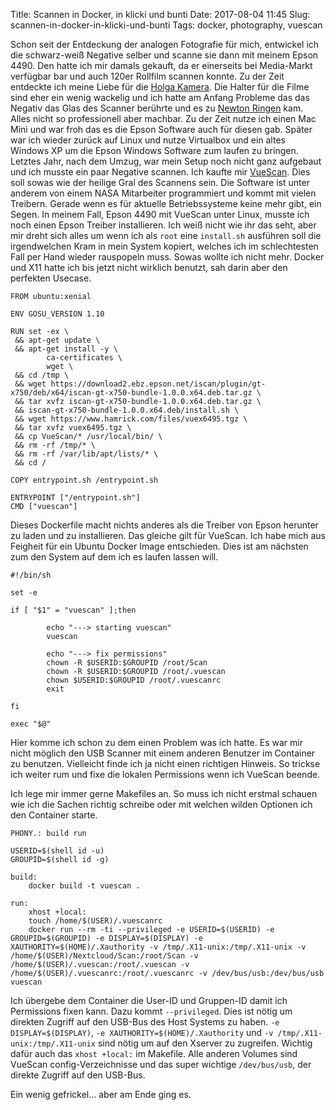 Title: Scannen in Docker, in klicki und bunti
Date: 2017-08-04 11:45
Slug: scannen-in-docker-in-klicki-und-bunti
Tags: docker, photography, vuescan

Schon seit der Entdeckung der analogen Fotografie für mich, entwickel ich die schwarz-weiß Negative selber und scanne sie dann mit meinem Epson 4490. Den hatte ich mir damals gekauft, da er einerseits bei Media-Markt verfügbar bar und auch 120er Rollfilm scannen konnte. Zu der Zeit entdeckte ich meine Liebe für die [Holga Kamera](https://www.flickr.com/photos/marvinxsteadfast/albums/72157613283952566). Die Halter für die Filme sind eher ein wenig wackelig und ich hatte am Anfang Probleme das das Negativ das Glas des Scanner berührte und es zu [Newton Ringen](https://de.wikipedia.org/wiki/Newtonsche_Ringe) kam. Alles nicht so professionell aber machbar. Zu der Zeit nutze ich einen Mac Mini und war froh das es die Epson Software auch für diesen gab. Später war ich wieder zurück auf Linux und nutze Virtualbox und ein altes Windows XP um die Epson Windows Software zum laufen zu bringen. Letztes Jahr, nach dem Umzug, war mein Setup noch nicht ganz aufgebaut und ich musste ein paar Negative scannen. Ich kaufte mir [VueScan](https://www.hamrick.com/). Dies soll sowas wie der heilige Gral des Scannens sein. Die Software ist unter anderem von einem NASA Mitarbeiter programmiert und kommt mit vielen Treibern. Gerade wenn es für aktuelle Betriebssysteme keine mehr gibt, ein Segen. In meinem Fall, Epson 4490 mit VueScan unter Linux, musste ich noch einen Epson Treiber installieren. Ich weiß nicht wie ihr das seht, aber mir dreht sich alles um wenn ich als `root` eine `install.sh` ausführen soll die irgendwelchen Kram in mein System kopiert, welches ich im schlechtesten Fall per Hand wieder rauspopeln muss. Sowas wollte ich nicht mehr. Docker und X11 hatte ich bis jetzt nicht wirklich benutzt, sah darin aber den perfekten Usecase.

```
FROM ubuntu:xenial

ENV GOSU_VERSION 1.10

RUN set -ex \
 && apt-get update \
 && apt-get install -y \
        ca-certificates \
        wget \
 && cd /tmp \
 && wget https://download2.ebz.epson.net/iscan/plugin/gt-x750/deb/x64/iscan-gt-x750-bundle-1.0.0.x64.deb.tar.gz \
 && tar xvfz iscan-gt-x750-bundle-1.0.0.x64.deb.tar.gz \
 && iscan-gt-x750-bundle-1.0.0.x64.deb/install.sh \
 && wget https://www.hamrick.com/files/vuex6495.tgz \
 && tar xvfz vuex6495.tgz \
 && cp VueScan/* /usr/local/bin/ \
 && rm -rf /tmp/* \
 && rm -rf /var/lib/apt/lists/* \
 && cd /

COPY entrypoint.sh /entrypoint.sh

ENTRYPOINT ["/entrypoint.sh"]
CMD ["vuescan"]
```

Dieses Dockerfile macht nichts anderes als die Treiber von Epson herunter zu laden und zu installieren. Das gleiche gilt für VueScan. Ich habe mich aus Feigheit für ein Ubuntu Docker Image entschieden. Dies ist am nächsten zum den System auf dem ich es laufen lassen will.

```shell
#!/bin/sh

set -e

if [ "$1" = "vuescan" ];then

        echo "---> starting vuescan"
        vuescan

        echo "---> fix permissions"
        chown -R $USERID:$GROUPID /root/Scan
        chown -R $USERID:$GROUPID /root/.vuescan
        chown $USERID:$GROUPID /root/.vuescanrc
        exit

fi

exec "$@"
```
Hier komme ich schon zu dem einen Problem was ich hatte. Es war mir nicht möglich den USB Scanner mit einem anderen Benutzer im Container zu benutzen. Vielleicht finde ich ja nicht einen richtigen Hinweis. So trickse ich weiter rum und fixe die lokalen Permissions wenn ich VueScan beende.

Ich lege mir immer gerne Makefiles an. So muss ich nicht erstmal schauen wie ich die Sachen richtig schreibe oder mit welchen wilden Optionen ich den Container starte.

```
PHONY.: build run

USERID=$(shell id -u)
GROUPID=$(shell id -g)

build:
	docker build -t vuescan .

run:
	xhost +local:
	touch /home/$(USER)/.vuescanrc
	docker run --rm -ti --privileged -e USERID=$(USERID) -e GROUPID=$(GROUPID) -e DISPLAY=$(DISPLAY) -e XAUTHORITY=$(HOME)/.Xauthority -v /tmp/.X11-unix:/tmp/.X11-unix -v /home/$(USER)/Nextcloud/Scan:/root/Scan -v /home/$(USER)/.vuescan:/root/.vuescan -v /home/$(USER)/.vuescanrc:/root/.vuescanrc -v /dev/bus/usb:/dev/bus/usb vuescan

```

Ich übergebe dem Container die User-ID und Gruppen-ID damit ich Permissions fixen kann. Dazu kommt `--privileged`. Dies ist nötig um direkten Zugriff auf den USB-Bus des Host Systems zu haben. `-e DISPLAY=$(DISPLAY)`, `-e XAUTHORITY=$(HOME)/.Xauthority` und `-v /tmp/.X11-unix:/tmp/.X11-unix` sind nötig um auf den Xserver zu zugreifen. Wichtig dafür auch das `xhost +local:` im Makefile. Alle anderen Volumes sind VueScan config-Verzeichnisse und das super wichtige `/dev/bus/usb`, der direkte Zugriff auf den USB-Bus.

Ein wenig gefrickel... aber am Ende ging es.

